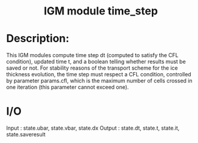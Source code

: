 
### <h1 align="center" id="title">IGM module time_step </h1>

# Description:

This IGM modules compute time step dt (computed to satisfy the CFL condition),
updated time t, and a boolean telling whether results must be saved or not.
For stability reasons of the transport scheme for the ice thickness evolution,
the time step must respect a CFL condition, controlled by parameter params.cfl,
which is the maximum number of cells crossed in one iteration
(this parameter cannot exceed one).

# I/O

Input  : state.ubar, state.vbar, state.dx 
Output : state.dt, state.t, state.it, state.saveresult 
